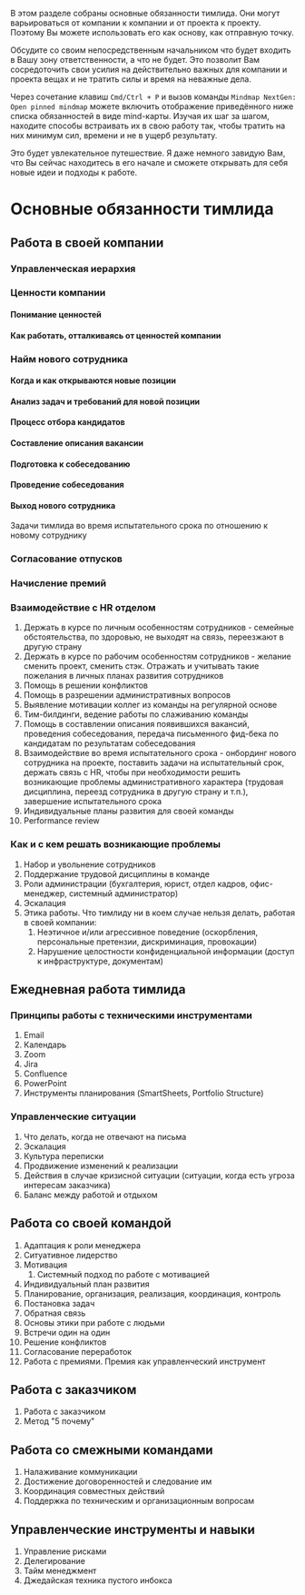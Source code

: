 В этом разделе собраны основные обязанности тимлида. Они могут варьироваться от компании к компании и от проекта к проекту. Поэтому Вы можете использовать его как основу, как отправную точку.

Обсудите со своим непосредственным начальником что будет входить в Вашу зону ответственности, а что не будет. Это позволит Вам сосредоточить свои усилия на действительно важных для компании и проекта вещах и не тратить силы и время на неважные дела.

Через сочетание клавиш `Сmd/Сtrl + P` и вызов команды `Mindmap NextGen: Open pinned mindmap` можете включить отображение приведённого ниже списка обязанностей в виде mind-карты. Изучая их шаг за шагом, находите способы встраивать их в свою работу так, чтобы тратить на них минимум сил, времени и не в ущерб результату.

Это будет увлекательное путешествие. Я даже немного завидую Вам, что Вы сейчас находитесь в его начале и сможете открывать для себя новые идеи и подходы к работе.
# Основные обязанности тимлида
## Работа в своей компании
### Управленческая иерархия    
### Ценности компании
#### Понимание ценностей
#### Как работать, отталкиваясь от ценностей компании
### Найм нового сотрудника
#### Когда и как открываются новые позиции    
#### Анализ задач и требований для новой позиции
#### Процесс отбора кандидатов
#### Составление описания вакансии
#### Подготовка к собеседованию
#### Проведение собеседования
#### Выход нового сотрудника
Задачи тимлида во время испытательного срока по отношению к новому сотруднику
### Согласование отпусков
### Начисление премий
### Взаимодействие с HR отделом
1. Держать в курсе по личным особенностям сотрyдников - семейные обстоятельства, по здоровью, не выходят на связь, переезжают в другую страну
2. Держать в курсе по рабочим особенностям сотрудников - желание сменить проект, сменить стэк. Отражать и учитывать такие пожелания в личных планах развития сотрудников
3. Помощь в решении конфликтов
4. Помощь в разрешении административных вопросов   
5. Выявление мотивации коллег из команды на регулярной основе
6. Тим-билдинги, ведение работы по слаживанию команды    
7. Помощь в составлении описания появившихся вакансий, проведения собеседования, передача письменного фид-бека по кандидатам по результатам собеседования
8. Взаимодействие во время испытательного срока - онбординг нового сотрудника на проекте, поставить задачи на испытательный срок, держать связь с HR, чтобы при необходимости решить возникающие проблемы административного характера (трудовая дисциплина, переезд сотрудника в другую страну и т.п.), завершение испытательного срока  
9. Индивидуальные планы развития для своей команды    
10. Performance review
### Как и с кем решать возникающие проблемы
1. Набор и увольнение сотрудников    
2. Поддержание трудовой дисциплины в команде    
3. Роли администрации (бухгалтерия, юрист, отдел кадров, офис-менеджер, системный администратор)    
4. Эскалация 
5. Этика работы. Что тимлиду ни в коем случае нельзя делать, работая в своей компании:
	1. Неэтичное и/или агрессивное поведение (оскорбления, персональные претензии, дискриминация, провокации)
	2. Нарушение целостности конфиденциальной информации (доступ к инфраструктуре, документам)
## Ежедневная работа тимлида
### Принципы работы с техническими инструментами  
1. Email
2. Календарь
3. Zoom
4. Jira
5. Confluence
6. PowerPoint
7. Инструменты планирования (SmartSheets, Portfolio Structure)
### Управленческие ситуации
1. Что делать, когда не отвечают на письма
2. Эскалация
3. Культура переписки
4. Продвижение изменений к реализации
5. Действия в случае кризисной ситуации (ситуации, когда есть угроза интересам заказчика)    
6. Баланс между работой и отдыхом
## Работа со своей командой
1. Адаптация к роли менеджера
2. Ситуативное лидерство
3. Мотивация
	1. Системный подход по работе с мотивацией
4. Индивидуальный план развития
5. Планирование, организация, реализация, координация, контроль    
6. Постановка задач    
7. Обратная связь    
8. Основы этики при работе с людьми    
9. Встречи один на один
10. Решение конфликтов    
11. Согласование переработок    
12. Работа с премиями. Премия как управленческий инструмент    
## Работа с заказчиком
1. Работа с заказчиком
2. Метод "5 почему"
## Работа со смежными командами
1. Налаживание коммуникации
2. Достижение договоренностей и следование им
3. Координация совместных действий
4. Поддержка по техническим и организационным вопросам
## Управленческие инструменты и навыки
1. Управление рисками
2. Делегирование
3. Тайм менеджмент
4. Джедайская техника пустого инбокса